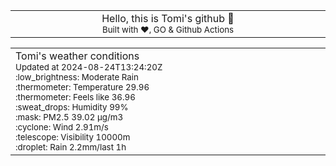 
<div align="center">
<table>
<tbody>
<td align="center">
<img width="2000" height="0"><br>
Hello, this is Tomi's github 👋<br>
<sup>Built with ❤️, GO & Github Actions</sup><br>
<img width="2000" height="0">
</td>
</tbody>
</table>
</div>
<table>
<tbody>
<td align="left">
<img width="2000" height="0"><br>
Tomi's weather conditions<br>
<sup>Updated at 2024-08-24T13:24:20Z</sup><br>
<sup>:low_brightness: Moderate Rain</sup><br>
<sup>:thermometer: Temperature 29.96 </sup><br>
<sup>:thermometer: Feels like 36.96</sup><br>
<sup>:sweat_drops: Humidity 99%</sup><br>
<sup>:mask: PM2.5 39.02 μg/m3</sup><br>
<sup>:cyclone: Wind 2.91m/s </sup><br>
<sup>:telescope: Visibility 10000m </sup><br>
<sup>:droplet: Rain 2.2mm/last 1h </sup><br>
<img width="2000" height="0">
</td>
<td align="left">
<img width="2000" height="0"><br>
<br>
<img width="2000" height="0">
</td>
</tbody>
</table>
</div>
    
